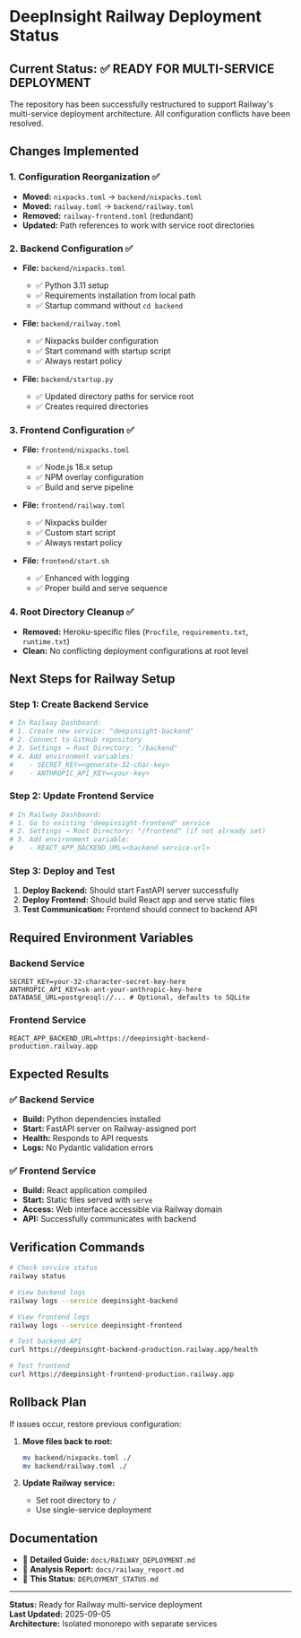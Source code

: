 # DeepInsight Railway Deployment Status

## Current Status: ✅ READY FOR MULTI-SERVICE DEPLOYMENT

The repository has been successfully restructured to support Railway's multi-service deployment architecture. All configuration conflicts have been resolved.

## Changes Implemented

### 1. Configuration Reorganization ✅
- **Moved:** `nixpacks.toml` → `backend/nixpacks.toml`
- **Moved:** `railway.toml` → `backend/railway.toml`  
- **Removed:** `railway-frontend.toml` (redundant)
- **Updated:** Path references to work with service root directories

### 2. Backend Configuration ✅
- **File:** `backend/nixpacks.toml`
  - ✅ Python 3.11 setup
  - ✅ Requirements installation from local path
  - ✅ Startup command without `cd backend`

- **File:** `backend/railway.toml`
  - ✅ Nixpacks builder configuration
  - ✅ Start command with startup script
  - ✅ Always restart policy

- **File:** `backend/startup.py`
  - ✅ Updated directory paths for service root
  - ✅ Creates required directories

### 3. Frontend Configuration ✅
- **File:** `frontend/nixpacks.toml`
  - ✅ Node.js 18.x setup
  - ✅ NPM overlay configuration
  - ✅ Build and serve pipeline

- **File:** `frontend/railway.toml`
  - ✅ Nixpacks builder
  - ✅ Custom start script
  - ✅ Always restart policy

- **File:** `frontend/start.sh`
  - ✅ Enhanced with logging
  - ✅ Proper build and serve sequence

### 4. Root Directory Cleanup ✅
- **Removed:** Heroku-specific files (`Procfile`, `requirements.txt`, `runtime.txt`)
- **Clean:** No conflicting deployment configurations at root level

## Next Steps for Railway Setup

### Step 1: Create Backend Service
```bash
# In Railway Dashboard:
# 1. Create new service: "deepinsight-backend"
# 2. Connect to GitHub repository
# 3. Settings → Root Directory: "/backend"
# 4. Add environment variables:
#    - SECRET_KEY=<generate-32-char-key>
#    - ANTHROPIC_API_KEY=<your-key>
```

### Step 2: Update Frontend Service
```bash
# In Railway Dashboard:
# 1. Go to existing "deepinsight-frontend" service
# 2. Settings → Root Directory: "/frontend" (if not already set)
# 3. Add environment variable:
#    - REACT_APP_BACKEND_URL=<backend-service-url>
```

### Step 3: Deploy and Test
1. **Deploy Backend:** Should start FastAPI server successfully
2. **Deploy Frontend:** Should build React app and serve static files
3. **Test Communication:** Frontend should connect to backend API

## Required Environment Variables

### Backend Service
```env
SECRET_KEY=your-32-character-secret-key-here
ANTHROPIC_API_KEY=sk-ant-your-anthropic-key-here
DATABASE_URL=postgresql://... # Optional, defaults to SQLite
```

### Frontend Service  
```env
REACT_APP_BACKEND_URL=https://deepinsight-backend-production.railway.app
```

## Expected Results

### ✅ Backend Service
- **Build:** Python dependencies installed
- **Start:** FastAPI server on Railway-assigned port
- **Health:** Responds to API requests
- **Logs:** No Pydantic validation errors

### ✅ Frontend Service
- **Build:** React application compiled
- **Start:** Static files served with `serve`
- **Access:** Web interface accessible via Railway domain
- **API:** Successfully communicates with backend

## Verification Commands

```bash
# Check service status
railway status

# View backend logs
railway logs --service deepinsight-backend

# View frontend logs  
railway logs --service deepinsight-frontend

# Test backend API
curl https://deepinsight-backend-production.railway.app/health

# Test frontend
curl https://deepinsight-frontend-production.railway.app
```

## Rollback Plan

If issues occur, restore previous configuration:

1. **Move files back to root:**
   ```bash
   mv backend/nixpacks.toml ./
   mv backend/railway.toml ./
   ```

2. **Update Railway service:**
   - Set root directory to `/`
   - Use single-service deployment

## Documentation

- 📄 **Detailed Guide:** `docs/RAILWAY_DEPLOYMENT.md`
- 📄 **Analysis Report:** `docs/railway_report.md`
- 📄 **This Status:** `DEPLOYMENT_STATUS.md`

---

**Status:** Ready for Railway multi-service deployment  
**Last Updated:** 2025-09-05  
**Architecture:** Isolated monorepo with separate services